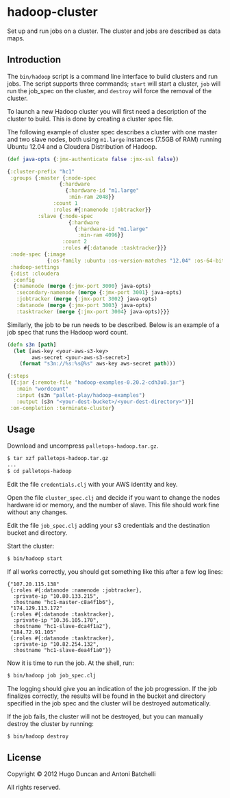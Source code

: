 # hadoop-cluster

Set up and run jobs on a cluster.  The cluster and jobs are described as data
maps.

## Introduction

The `bin/hadoop` script is a command line interface to build clusters and run
jobs.  The script supports three commands; `start` will start a cluster, `job`
will run the job_spec on the cluster, and `destroy` will force the
removal of the cluster.

To launch a new Hadoop cluster you will first need a description of the cluster
to build. This is done by creating a cluster spec file.

The following example of cluster spec describes a cluster with one master and
two slave nodes, both using `m1.large` instances (7.5GB of RAM) running Ubuntu
12.04 and a Cloudera Distribution of Hadoop.

```clj
(def java-opts {:jmx-authenticate false :jmx-ssl false})

{:cluster-prefix "hc1"
 :groups {:master {:node-spec 
                 {:hardware
                   {:hardware-id "m1.large"
                    :min-ram 2048}}
               :count 1
               :roles #{:namenode :jobtracker}}
          :slave {:node-spec 
                    {:hardware
                      {:hardware-id "m1.large"
                       :min-ram 4096}}
                  :count 2
                  :roles #{:datanode :tasktracker}}}
 :node-spec {:image
             {:os-family :ubuntu :os-version-matches "12.04" :os-64-bit true}}
 :hadoop-settings
 {:dist :cloudera
  :config
  {:namenode (merge {:jmx-port 3000} java-opts)
   :secondary-namenode (merge {:jmx-port 3001} java-opts)
   :jobtracker (merge {:jmx-port 3002} java-opts)
   :datanode (merge {:jmx-port 3003} java-opts)
   :tasktracker (merge {:jmx-port 3004} java-opts)}}}
```

Similarly, the job to be run needs to be described. Below is an
example of a job spec that runs the Hadoop word count. 

```clj
(defn s3n [path]
  (let [aws-key <your-aws-s3-key>
        aws-secret <your-aws-s3-secret>]
    (format "s3n://%s:%s@%s" aws-key aws-secret path)))

{:steps
 [{:jar {:remote-file "hadoop-examples-0.20.2-cdh3u0.jar"}
   :main "wordcount"
   :input (s3n "pallet-play/hadoop-examples")
   :output (s3n "<your-dest-bucket>/<your-dest-directory>")}]
 :on-completion :terminate-cluster}
```

## Usage

Download and uncompress `palletops-hadoop.tar.gz`.

```bash
$ tar xzf palletops-hadoop.tar.gz
...
$ cd palletops-hadoop
```

Edit the file `credentials.clj` with your AWS identity and key.

Open the file `cluster_spec.clj` and decide if you want to change the
nodes hardware id or memory, and the number of slave. This file should
work fine without any changes.

Edit the file `job_spec.clj` adding your s3 credentials and the
destination bucket and directory.

Start the cluster:

```bash
$ bin/hadoop start
```

If all works correctly, you should get something like this after a few
log lines:

```
{"107.20.115.138"
 {:roles #{:datanode :namenode :jobtracker},
  :private-ip "10.80.133.215",
  :hostname "hc1-master-c8a4f1b6"},
 "174.129.113.172"
 {:roles #{:datanode :tasktracker},
  :private-ip "10.36.105.170",
  :hostname "hc1-slave-dca4f1a2"},
 "184.72.91.105"
 {:roles #{:datanode :tasktracker},
  :private-ip "10.82.254.132",
  :hostname "hc1-slave-dea4f1a0"}}
```

Now it is time to run the job. At the shell, run:

```bash
$ bin/hadoop job job_spec.clj
```

The logging should give you an indication of the job progression. If
the job finalizes correctly, the results will be found in the bucket
and directory specified in the job spec and the cluster will be
destroyed automatically.

If the job fails, the cluster will not be destroyed, but you can
manually destroy the cluster by running:

```bash
$ bin/hadoop destroy
```

## License

Copyright © 2012 Hugo Duncan and Antoni Batchelli

All rights reserved.
